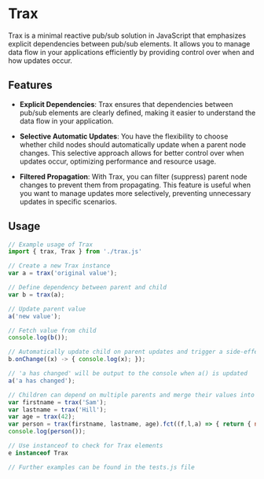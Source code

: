 # Trax

Trax is a minimal reactive pub/sub solution in JavaScript that emphasizes explicit dependencies between pub/sub elements. It allows you to manage data flow in your applications efficiently by providing control over when and how updates occur.

## Features

- **Explicit Dependencies**: Trax ensures that dependencies between pub/sub elements are clearly defined, making it easier to understand the data flow in your application.

- **Selective Automatic Updates**: You have the flexibility to choose whether child nodes should automatically update when a parent node changes. This selective approach allows for better control over when updates occur, optimizing performance and resource usage.

- **Filtered Propagation**: With Trax, you can filter (suppress) parent node changes to prevent them from propagating. This feature is useful when you want to manage updates more selectively, preventing unnecessary updates in specific scenarios.

## Usage

```javascript
// Example usage of Trax
import { trax, Trax } from './trax.js'

// Create a new Trax instance
var a = trax('original value');

// Define dependency between parent and child
var b = trax(a);

// Update parent value
a('new value');

// Fetch value from child
console.log(b());

// Automatically update child on parent updates and trigger a side-effect
b.onChange((x) -> { console.log(x); });

// 'a has changed' will be output to the console when a() is updated
a('a has changed');

// Children can depend on multiple parents and merge their values into a single value
var firstname = trax('Sam');
var lastname = trax('Hill');
var age = trax(42);
var person = trax(firstname, lastname, age).fct((f,l,a) => { return { name: f + ' ' + l, age : a }; });
console.log(person());

// Use instanceof to check for Trax elements
e instanceof Trax

// Further examples can be found in the tests.js file
